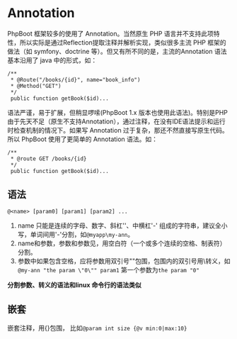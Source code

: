# Annotation

PhpBoot 框架较多的使用了 Annotation。当然原生 PHP 语言并不支持此项特性，所以实际是通过Reflection提取注释并解析实现，类似很多主流 PHP 框架的做法（如 symfony、doctrine 等）。但又有所不同的是，主流的Annotation 语法基本沿用了 java 中的形式，如：

```
/**
 * @Route("/books/{id}", name="book_info")
 * @Method("GET")
 */
 public function getBook($id)...
```
语法严谨，易于扩展，但稍显啰嗦(PhpBoot 1.x 版本也使用此语法)。特别是PHP 由于先天不足（原生不支持Annotation），通过注释，在没有IDE语法提示和运行时检查机制的情况下。如果写 Annotation 过于复杂，那还不然直接写原生代码。所以 PhpBoot 使用了更简单的 Annotation 语法。如：

```
/**
 * @route GET /books/{id}
 */
 public function getBook($id)...

```

## 语法

```@<name> [param0] [param1] [param2] ...```

1. name 只能是连续的字母、数字、斜杠'\'、中横杠'-' 组成的字符串，建议全小写，单词间用'-'分割，如```@myapp\my-ann```。
2. name和参数，参数和参数见，用空白符（一个或多个连续的空格、制表符）分割。
3. 参数中如果包含空格，应将参数用双引号""包围，包围内的双引号用\转义，如 ```@my-ann "the param \"0\"" param1``` 第一个参数为```the param "0"```

**分割参数、转义的语法和linux 命令行的语法类似**

## 嵌套

嵌套注释，用{}包围， 比如```@param int size {@v min:0|max:10}```






